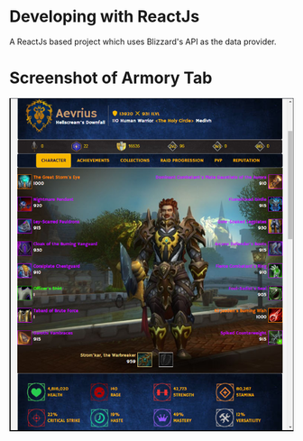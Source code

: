 # Developing with ReactJs
A ReactJs based project which uses Blizzard's API as the data provider.

# Screenshot of Armory Tab
![alt text](/WowCharacterAPIDemo/ArmoryScreenShot.png)
